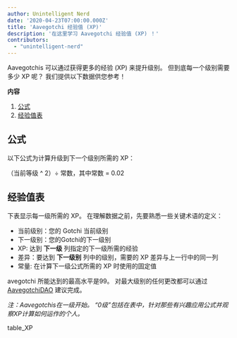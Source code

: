 ```yaml
---
author: Unintelligent Nerd
date: '2020-04-23T07:00:00.000Z'
title: 'Aavegotchi 经验值 (XP)'
description: '在这里学习 Aavegotchi 经验值 (XP) ！'
contributors:
  - "unintelligent-nerd"
---
```


Aavegotchis 可以通过获得更多的经验 (XP) 来提升级别。 但到底每一个级别需要多少 XP 呢？ 我们提供以下数据供您参考！

<div class="contentsBox">

**内容**

<ol>
<li><a href=#formula>公式</a></li>
<li><a href=#experience-table>经验值表</a></li>
</ol>

</div>

## 公式
以下公式为计算升级到下一个级别所需的 XP：

（当前等级 ^ 2）÷ 常数，其中常数 = 0.02

## 经验值表

下表显示每一级所需的 XP。 在理解数据之前，先要熟悉一些关键术语的定义：

* 当前级别：您的 Gotchi 当前级别
* 下一级别：您的Gotchi的下一级别
* XP: 达到 **下一级** 列指定的下一级所需的经验
* 差异：要达到 **下一级别** 列中的级别，需要的 XP 差异与上一行中的同一列
* 常量: 在计算下一级公式所需的 XP 时使用的固定值

avegotchi 所能达到的最高水平是99。 对最大级别的任何更改都可以通过 [AavegotchiDAO](/dao) 建议完成。

*注：Aavegotchis在一级开始。 “0级”包括在表中，针对那些有兴趣应用公式并观察XP计算如何运作的个人。*

table_XP

